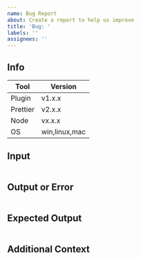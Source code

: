 ```yaml
---
name: Bug Report
about: Create a report to help us improve
title: 'Bug: '
labels: ''
assignees: ''
---
```


## Info

| Tool     | Version       |
| -------- | ------------- |
| Plugin   | v1.x.x        |
| Prettier | v2.x.x        |
| Node     | vx.x.x        |
| OS       | win,linux,mac |

## Input

```pug

```

## Output or Error

```bash

```

## Expected Output

```pug

```

## Additional Context
